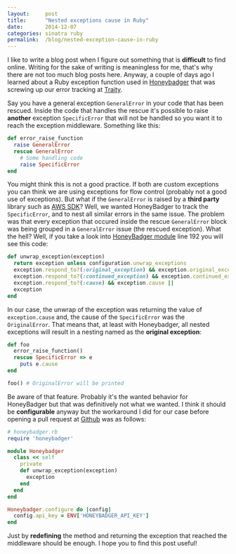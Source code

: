 ```yaml
---
layout:     post
title:      "Nested exceptions cause in Ruby"
date:       2014-12-07
categories: sinatra ruby
permalink:  /blog/nested-exception-cause-in-ruby
---
```

I like to write a blog post when I figure out something that is **difficult** to find online. Writing for the sake of writing is meaningless for me, that's why there are not too much blog posts here. Anyway, a couple of days ago I learned about a Ruby exception function used in [Honeybadger](http://honeybadger.io/) that was screwing up our error tracking at [Traity](www.traity.com).

Say you have a general exception `GeneralError` in your code that has been rescued. Inside the code that handles the rescue it's possible to raise **another** exception `SpecificError` that will not be handled so you want it to reach the exception middleware. Something like this:

```ruby
def error_raise_function
  raise GeneralError
  rescue GeneralError
    # Some handling code
    raise SpecificError
end
```

You might think this is not a good practice. If both are custom exceptions you can think we are using exceptions for flow control (probably not a good use of exceptions). But what if the `GeneralError` is raised by a **third party** library such as [AWS SDK](https://github.com/aws/aws-sdk-ruby)? Well, we wanted HoneyBadger to track the `SpecificError`, and to nest all similar errors in the same issue. The problem was that every exception that occured inside the rescue `GeneralError` block was being grouped in a `GeneralError` issue (the rescued exception). What the hell? Well, if you take a look into [HoneyBadger module](https://github.com/honeybadger-io/honeybadger-ruby/blob/4068e809b227504e9fc77861174dd4072c0f0725/lib/honeybadger.rb) line 192 you will see this code:

```ruby
def unwrap_exception(exception)
  return exception unless configuration.unwrap_exceptions
  exception.respond_to?(:original_exception) && exception.original_exception ||
  exception.respond_to?(:continued_exception) && exception.continued_exception ||
  exception.respond_to?(:cause) && exception.cause ||
  exception
end
```

In our case, the unwrap of the exception was returning the value of `exception.cause` and, the cause of the `SpecificError` was the `OriginalError`. That means that, at least with Honeybadger, all nested exceptions will result in a nesting named as the **original exception**:

```ruby
def foo
  error_raise_function()
  rescue SpecificError => e
    puts e.cause
end

foo() # OriginalError will be printed
```

Be aware of that feature. Probably it's the wanted behavior for HoneyBadger but that was definitively not what we wanted. I think it should be **configurable** anyway but the workaround I did for our case before opening a pull request at [Github](www.github.com) was as follows:

```ruby
# honeybadger.rb
require 'honeybadger'

module Honeybadger
  class << self
    private
    def unwrap_exception(exception)
      exception
    end
  end
end

Honeybadger.configure do |config|
  config.api_key = ENV['HONEYBADGER_API_KEY']
end
```

Just by **redefining** the method and returning the exception that reached the middleware should be enough. I hope you to find this post useful!
